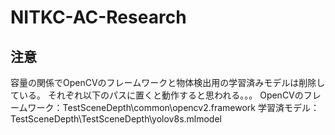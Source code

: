 # NITKC-AC-Research
## 注意
容量の関係でOpenCVのフレームワークと物体検出用の学習済みモデルは削除している。
それぞれ以下のパスに置くと動作すると思われる。。。
  OpenCVのフレームワーク：TestSceneDepth\common\opencv2.framework
  学習済モデル：TestSceneDepth\TestSceneDepth\yolov8s.mlmodel
